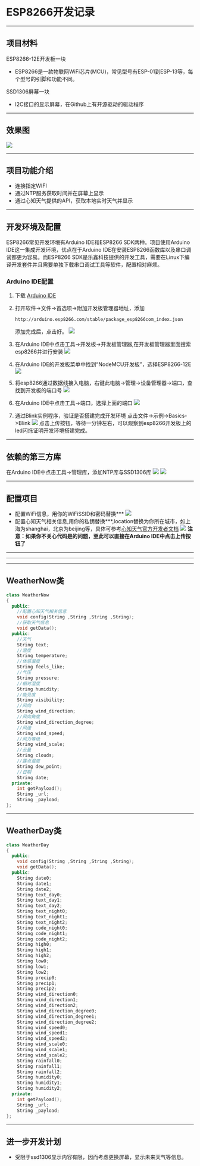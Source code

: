 # ESP8266开发记录

---


## 项目材料

ESP8266-12E开发板一块

- ESP8266是一款物联网WiFi芯片(MCU)，常见型号有ESP-01到ESP-13等，每个型号的引脚和功能不同。

SSD1306屏幕一块

- I2C接口的显示屏幕，在Github上有开源驱动的驱动程序

---


## 效果图
![](images\esp8266效果图.jpg)

---


## 项目功能介绍

- 连接指定WIFI
- 通过NTP服务获取时间并在屏幕上显示
- 通过心知天气提供的API，获取本地实时天气并显示

---


## 开发环境及配置

ESP8266常见开发环境有Arduino IDE和ESP8266 SDK两种。项目使用Arduino IDE这一集成开发环境，优点在于Arduino IDE在安装ESP8266函数库以及串口调试都更为容易。而ESP8266 SDK是乐鑫科技提供的开发工具，需要在Linux下编译开发套件并且需要单独下载串口调试工具等软件，配置相对麻烦。

### Arduino IDE配置

1. 下载 [Arduino IDE](https://www.arduino.cc/en/software)

2. 打开软件->文件->首选项->附加开发板管理器地址，添加
	
	```html
	http://arduino.esp8266.com/stable/package_esp8266com_index.json
	```
	添加完成后，点击好。
![](images/arduino_setting1.png)
	
3. 在Arduino IDE中点击工具->开发板->开发板管理器,在开发板管理器里面搜索esp8266并进行安装
  ![](images/arduino_setting2.png)

4. 在Arduino IDE的开发板菜单中找到“NodeMCU开发板”，选择ESP8266-12E
  ![](images/arduino_setting3.png)

5. 将esp8266通过数据线接入电脑，右键此电脑->管理->设备管理器->端口，查找到开发板的端口号
  ![](images/arduino_setting4.png)

6. 在Arduino IDE中点击工具->端口，选择上面的端口
  ![](images/arduino_setting5.png)

7. 通过Blink实例程序，验证是否搭建完成开发环境
  点击文件->示例->Basics->Blink
  ![](images/arduino_setting6.png)
  点击上传按钮，等待一分钟左右，可以观察到esp8266开发板上的led闪烁证明开发环境搭建完成。

---


## 依赖的第三方库
在Arduino IDE中点击工具->管理库，添加NTP库与SSD1306库
![](images/lib1.png)
![](images/lib2.png)

---

## 配置项目
- 配置WiFi信息，用你的WiFiSSID和密码替换***
	![](images/wifi_setting.png)
- 配置心知天气相关信息,用你的私钥替换***,location替换为你所在城市，如上海为shanghai，北京为beijing等，具体可参考[心知天气官方开发者文档](https://docs.seniverse.com/api/start/common.html#%E5%9C%B0%E7%82%B9-location)
	![](images/weather_setting.png)
**注意：如果你不关心代码是的问题，至此可以直接在Arduino IDE中点击上传按钮了**

---
---
---

## WeatherNow类

```c++
class WeatherNow
{
  public:
    //配置心知天气相关信息
    void config(String ,String ,String ,String);
    //获取天气信息
    void getData();
  public:
    //天气
    String text;
    //温度
    String temperature;
    //体感温度
    String feels_like;
    //气压
    String pressure;
    //相对湿度
    String humidity;
    //能见度
    String visibility;
    //风向
    String wind_direction;
    //风向角度
    String wind_direction_degree;
    //风速
    String wind_speed;
    //风力等级
    String wind_scale;
    //云量
    String clouds;
    //露点温度
    String dew_point;
    //日期
    String date;
  private:
    int getPayload();
    String _url;
    String _payload;
};
```

---


## WeatherDay类

```c++
class WeatherDay
{
  public:
    void config(String ,String ,String ,String);
    void getData();
  public:
    String date0;
    String date1;
    String date2;
    String text_day0;
    String text_day1;
    String text_day2;
    String text_night0;
    String text_night1;
    String text_night2;
    String code_night0;
    String code_night1;
    String code_night2;
    String high0;
    String high1;
    String high2;
    String low0;
    String low1;
    String low2;
    String precip0; 
    String precip1; 
    String precip2; 
    String wind_direction0;
    String wind_direction1;
    String wind_direction2;
    String wind_direction_degree0;
    String wind_direction_degree1;
    String wind_direction_degree2;
    String wind_speed0;
    String wind_speed1;
    String wind_speed2;
    String wind_scale0;
    String wind_scale1;
    String wind_scale2;
    String rainfall0;
    String rainfall1;
    String rainfall2;
    String humidity0;
    String humidity1;
    String humidity2;
  private:
    int getPayload();
    String _url;
    String _payload;
};
```

---


## 进一步开发计划
- 受限于ssd1306显示内容有限，因而考虑更换屏幕，显示未来天气等信息。
